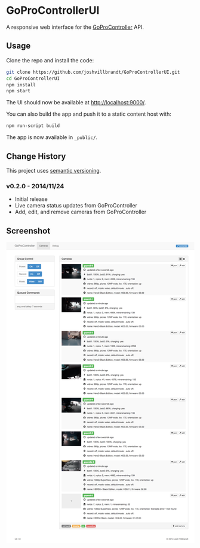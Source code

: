 # GoProControllerUI

A responsive web interface for the [GoProController](https://github.com/joshvillbrandt/GoProController) API.

## Usage

Clone the repo and install the code:

```bash
git clone https://github.com/joshvillbrandt/GoProControllerUI.git
cd GoProControllerUI
npm install
npm start
```

The UI should now be available at [http://localhost:9000/](http://localhost:9000/).

You can also build the app and push it to a static content host with:

```bash
npm run-script build
```

The app is now available in `_public/`.

## Change History

This project uses [semantic versioning](http://semver.org/).

### v0.2.0 - 2014/11/24

* Initial release
* Live camera status updates from GoProController
* Add, edit, and remove cameras from GoProController

## Screenshot

![Screenshot](screenshots/screenshot-v0.1.0.png)
